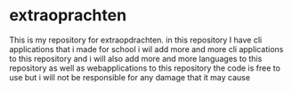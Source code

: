 # extraoprachten
This is my repository for extraopdrachten.
in this repository I have cli applications that i made for school 
i wil add more and more cli applications to this repository
and i will also add more and more languages to this repository
as well as webapplications to this repository
the code is free to use but i will not be responsible for any damage that it may cause

